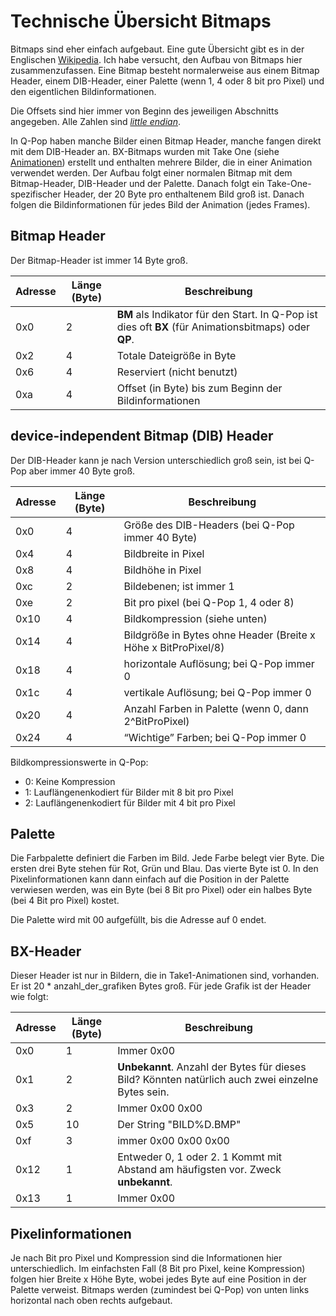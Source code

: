 Technische Übersicht Bitmaps
============================

Bitmaps sind eher einfach aufgebaut. Eine gute Übersicht gibt es in der Englischen [Wikipedia](https://en.wikipedia.org/wiki/BMP_file_format). Ich habe versucht, den Aufbau von Bitmaps hier zusammenzufassen. Eine Bitmap besteht normalerweise aus einem Bitmap Header, einem DIB-Header, einer Palette (wenn 1, 4 oder 8 bit pro Pixel) und den eigentlichen Bildinformationen.

Die Offsets sind hier immer von Beginn des jeweiligen Abschnitts angegeben. Alle Zahlen sind *[little endian](https://de.wikipedia.org/wiki/Byte-Reihenfolge)*.

In Q-Pop haben manche Bilder einen Bitmap Header, manche fangen direkt mit dem DIB-Header an. BX-Bitmaps wurden mit Take One (siehe [Animationen](animationen.md)) erstellt und enthalten mehrere Bilder, die in einer Animation verwendet werden. Der Aufbau folgt einer normalen Bitmap mit dem Bitmap-Header, DIB-Header und der Palette. Danach folgt ein Take-One-spezifischer Header, der 20 Byte pro enthaltenem Bild groß ist. Danach folgen die Bildinformationen für jedes Bild der Animation (jedes Frames).


Bitmap Header
-------------

Der Bitmap-Header ist immer 14 Byte groß.

Adresse | Länge (Byte) | Beschreibung
--------|--------------|-------------
0x0 | 2 | **BM** als Indikator für den Start. In Q-Pop ist dies oft **BX** (für Animationsbitmaps) oder **QP**.
0x2 | 4 | Totale Dateigröße in Byte
0x6 | 4 | Reserviert (nicht benutzt)
0xa | 4 | Offset (in Byte) bis zum Beginn der Bildinformationen


device-independent Bitmap (DIB) Header
--------------------------------------

Der DIB-Header kann je nach Version unterschiedlich groß sein, ist bei Q-Pop aber immer 40 Byte groß.

Adresse | Länge (Byte) | Beschreibung
--------|--------------|-------------
0x0 | 4 | Größe des DIB-Headers (bei Q-Pop immer 40 Byte)
0x4 | 4 | Bildbreite in Pixel
0x8 | 4 | Bildhöhe in Pixel
0xc | 2 | Bildebenen; ist immer 1
0xe | 2 | Bit pro pixel (bei Q-Pop 1, 4 oder 8)
0x10 | 4 | Bildkompression (siehe unten)
0x14 | 4 | Bildgröße in Bytes ohne Header (Breite x Höhe x BitProPixel/8)
0x18 | 4 | horizontale Auflösung; bei Q-Pop immer 0
0x1c | 4 | vertikale Auflösung; bei Q-Pop immer 0
0x20 | 4 | Anzahl Farben in Palette (wenn 0, dann 2^BitProPixel)
0x24 | 4 | “Wichtige” Farben; bei Q-Pop immer 0


Bildkompressionswerte in Q-Pop:

- 0: Keine Kompression
- 1: Lauflängenenkodiert für Bilder mit 8 bit pro Pixel
- 2: Lauflängenenkodiert für Bilder mit 4 bit pro Pixel


Palette
-------

Die Farbpalette definiert die Farben im Bild. Jede Farbe belegt vier Byte. Die ersten drei Byte stehen für Rot, Grün und Blau. Das vierte Byte ist 0. In den Pixelinformationen kann dann einfach auf die Position in der Palette verwiesen werden, was ein Byte (bei 8 Bit pro Pixel) oder ein halbes Byte (bei 4 Bit pro Pixel) kostet.

Die Palette wird mit 00 aufgefüllt, bis die Adresse auf 0 endet.


BX-Header
---------

Dieser Header ist nur in Bildern, die in Take1-Animationen sind, vorhanden. Er ist 20 * anzahl_der_grafiken Bytes groß. Für jede Grafik ist der Header wie folgt:

Adresse | Länge (Byte) | Beschreibung
--------|--------------|-------------
0x0  |  1 | Immer 0x00
0x1  |  2 | **Unbekannt**. Anzahl der Bytes für dieses Bild? Könnten natürlich auch zwei einzelne Bytes sein.
0x3  |  2 | Immer 0x00 0x00
0x5  | 10 | Der String "BILD%D.BMP"
0xf  |  3 | immer 0x00 0x00 0x00
0x12 |  1 | Entweder 0, 1 oder 2. 1 Kommt mit Abstand am häufigsten vor. Zweck **unbekannt**.
0x13 |  1 | Immer 0x00


Pixelinformationen
------------------

Je nach Bit pro Pixel und Kompression sind die Informationen hier unterschiedlich. Im einfachsten Fall (8 Bit pro Pixel, keine Kompression) folgen hier Breite x Höhe Byte, wobei jedes Byte auf eine Position in der Palette verweist. Bitmaps werden (zumindest bei Q-Pop) von unten links horizontal nach oben rechts aufgebaut.
